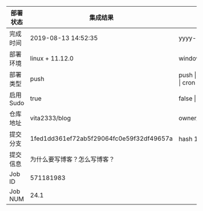 部署状态 | 集成结果 | 参考值
---|---|---
完成时间 | 2019-08-13 14:52:35 | yyyy-mm-dd hh:mm:ss
部署环境 | linux + 11.12.0 | window \| linux + stable
部署类型 | push | push \| pull_request \| api \| cron
启用Sudo | true | false \| true
仓库地址 | vita2333/blog | owner_name/repo_name
提交分支 | 1fed1dd361ef72ab5f29064fc0e59f32df49657a | hash 16位
提交信息 | 为什么要写博客？怎么写博客？ |
Job ID   | 571181983 |
Job NUM  | 24.1 |
